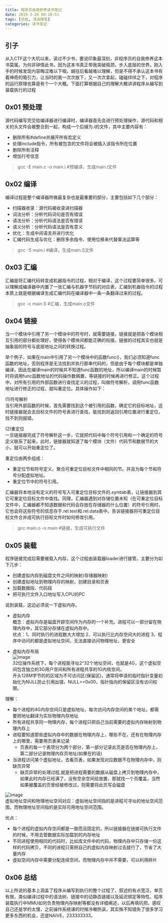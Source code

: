 ```yaml
---
title: 程序员自我修养读书笔记
date: 2019-3-26 00:18:51
tags: [总结, 浅谈随笔]
categories: 读书笔记
---
```

## 引子
从入CTF这个大坑以来，读过不少书，要说印象最深刻，非程序员的自我修养这本书莫属。为何非钟情此书，因为这本书真正带我突破瓶颈，步入底层的世界。刚入手的时候发现内容晦涩难以下咽，越往后看越难以理解，但是不得不承认这本书有着神奇的吸引力，让当时的我一次次放下，又一次次拿起，磕磕绊绊之下，对程序的运行原理也算是有个一个大概。下面打算根据自己的理解大概讲讲程序从编写到装载执行的过程  

## 0x01 预处理
源代码编写完交给编译器进行编译时，编译器首先会进行预处理操作，源代码和相关的头文件会被整合到一起，构成一个后缀为.i的文件，其中主要内容有：  
- 删除所有#define并展开所有宏定义  
- 处理include指令，所有被包含的文件将会被插入该指令所在位置  
- 删除所有注释  
- 增加行号信息

>gcc -E main.c -o main.i  #预编译，生成main.i文件
## 0x02 编译
编译过程是整个编译器所做最复杂也是最重要的部分，主要包括如下几个部分：
- 扫描器收录：源代码被收录进扫描器
- 词法分析：分析代码词句是否有错误
- 语法分析：分析代码语法是否有错误
- 语义分析：分析代码语法是否有意义
- 优化：生成中间语言并进行优化
- 汇编代码生成与优化：删除多余指令、使用位移来代替乘法运算等


>gcc -S main.i            #编译，生成main.S文件
## 0x03 汇编
汇编是将汇编代码转变成机器指令的过程，相对于编译，这个过程要简单很多。可以理解成编译器中内置了一张汇编与机器字节码的对应表，汇编到机器指令的过程本质上就是根据编译生成汇编代码在编译器中一条一条翻译过来的过程。

>gcc -c main.S            #汇编，生成main.o文件
## 0x04 链接
当一个模块中引用了另一个模块中的符号时，就需要链接，链接就是把各个模块相互引用的部分都处理好，使得各个模块间都能正确的衔接。链接的过程其实也就是抽象层的符号与底层地址之间的转换过程。

举个例子，如果在main中引用了另一个模块中的函数func()，我们必须知道func函数的地址，否则程序是无法找到并执行那串代码的，但是由于每个模块都是单独编译，因此在编译main的时候并不知道func函数的地址，所以编译main的时候暂时将调用func函数地址的代码操作数搁置，等链接的时候再进行修正。这个过程中，对所有引用的外部函数进行查找定义的过程，叫做符号解析，调用func函数地址进行修正的过程，就叫重定位。具体操作如下：

(1)符号解析  
当引用外部函数的时候，首先需要找到这个被引用的函数，确定它的目标地址，这时链接器就会去目标文件的符号表进行查找，能找到则返回引用位置进行重定位，找不到则报错。

(2)重定位  
一旦链接器完成了符号解析这一步，它就把代码中每个符号引用和一个确定的符号定义联系了起来。此时，链接器就知道了每个模块（文件）代码节和数据节的大小，就可以开始重定位了。  

重定位由两步组成：  
- 重定位节和符号定义。聚合可重定位目标文件中相同的节。并且为每个节和符号分配虚拟地址。
- 重定位节中的符号引用。  

汇编器将本地没有定义的符号写入可重定位目标文件的.symtab表，让链接器到其它可重定位目标文件中查找。同理，汇编器遇到对存储位置未知（在可重定位目标文件中，汇编器都不知道数据和代码会存放在存储器的什么位置）的符号引用时，它也会将这些符号的信息存于.rel.text和.rel.data表中。告诉链接器将可重定位目标文件合并成可执行目标文件时如何修改引用。


>gcc main.o -o main       #链接，生成可执行文件

## 0x05 装载  
程序链接完成后需要被载入内存，这个过程由装载器loader进行接管。主要分为如下几步： 
- 创建虚拟内存到磁盘文件之间的映射(存储器映射) 
- 创建虚拟地址到物理内存的映射，创建目录和页表  
- 加载数据段、代码段
- 把可执行文件入口地址写入CPU的PC

说到装载，这边必须说一下虚拟内存。  
- 虚拟内存  
概念：虚拟内存是磁盘开辟空间作为内存的一个补充。进程可以一部分留在物理内存中，其它部分存储在虚拟内存中。  
优点：1、同时执行的进程数大大增加 2、可以执行比内存空间大的进程 3、程序中访问的都是虚拟地址空间，无法直接访问物理地址，更安全

- 虚拟内存布局  
![image](./虚拟地址空间布局.png)  
32位操作系统下，每个进程能寻址2^32个地址空间，也就是4G，这个虚拟空间包含独立的3G用户空间和所有进程共享的1G内核空间。  
开头128M字节的的区域为不可访问区(保留区)，通常将申请的临时指针变量初始化为NULL防止引用出错，NULL==0x00，指针指向的保留区没有访问权限。  

理解：  
- 每个进程的4G内存空间只是虚拟地址，每次访问内存空间的某个地址，都需要把地址翻译为实际物理内存地址
- 所有进程共享同一物理内存，每个进程只把自己当前需要的虚拟内存映射到物理内存上
- 进程要知道那些虚拟内存中的数据在物理内存上，哪些不在，还有在物理内存上的哪里，需要用页表来记录 
    - 页表的每一个表项分为两个部分，第一部分记录此页是否在物理内存上，第二部分记录物理内存页地址(如果在的话)
- 当进程访问某个虚拟地址，去看页表，如果发现对应数据不在物理内存中，则缺页异常
    - 缺页异常的处理过程,就是把进程需要的数据从磁盘上拷贝到物理内存中，如果此时内存已经满了，没有空余空间给放置，那就找一个页覆盖，当然如果被覆盖的页曾经被修改过，则需要将此页写会磁盘  

![image](./虚拟内存映射.png)  
虚拟地址空间和物理地址空间对应：虚拟地址空间指的是进程可寻址的地址空间范围，而物理地址空间指的是实际可用地址空间范围。

优点：
- 每个进程的虚拟内存空间都是一致而且固定的，所以链接器在链接可执行文件的时候，不用去管数据实际加载到的内存地址
- 不同进程使用相同的代码时，比如库文件中的代码，物理内存中只存储一份这样的代码拷贝，不同的进程只需把自己的虚拟内存映射过去就行了，节省了大量内存
- 虚拟空间内存中需要分配连续空间，而物理内存中并不需要，可以利用碎片

## 0x06 总结
以上所说的基本上涵盖了程序从编写到执行的整个过程了，叙述的有点宽泛，单页有限，类似编译过程中的语法树、链接中的动静态链接以及延迟绑定等特性、程序装载执行中MMU如何负责物理内存映射等都没有详细阐述，以后再填坑把。感叹自己还是学的太慢，之前操作系统课的时候冷嘲热讽，其实殊不知错失了很多学习更多东西的机会，还是NAIVE，233333333。